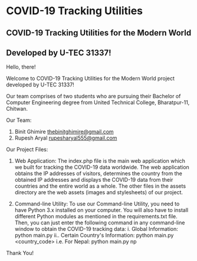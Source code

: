 # COVID-19 Tracking Utilities
## COVID-19 Tracking Utilities for the Modern World
## Developed by U-TEC 31337!

Hello, there!

Welcome to COVID-19 Tracking Utilities for the Modern World project developed by U-TEC 31337!

Our team comprises of two students who are pursuing their Bachelor of Computer Engineering degree from United Technical College, Bharatpur-11, Chitwan.

Our Team:
1. Binit Ghimire <thebinitghimire@gmail.com>
2. Rupesh Aryal <rupesharyal555@gmail.com>

Our Project Files:
1. Web Application:
The index.php file is the main web application which we built for tracking the COVID-19 data worldwide. The web application obtains the IP addresses of visitors, determines the country from the obtained IP addresses and displays the COVID-19 data from their countries and the entire world as a whole. The other files in the assets directory are the web assets (images and stylesheets) of our project.

2. Command-line Utility:
To use our Command-line Utility, you need to have Python 3.x installed on your computer. You will also have to install different Python modules as mentioned in the requirements.txt file. Then, you can just enter the following command in any command-line window to obtain the COVID-19 tracking data:
i. Global Information: python main.py
ii.. Certain Country's Information: python main.py <country_code>
	i.e. For Nepal: python main.py np

Thank You!